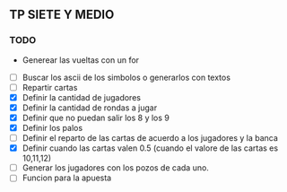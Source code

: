 ## TP SIETE Y MEDIO

### TODO

- Generear las vueltas con un for
- [ ] Buscar los ascii de los simbolos o generarlos con textos
- [ ] Repartir cartas
- [x] Definir la cantidad de jugadores
- [x] Definir la cantidad de rondas a jugar
- [x] Definir que no puedan salir los 8 y los 9
- [x] Definir los palos
- [ ] Definir el reparto de las cartas de acuerdo a los jugadores y la banca
- [X] Definir cuando las cartas valen 0.5 (cuando el valore de las cartas es 10,11,12)
- [ ] Generar los jugadores con los pozos de cada uno.
- [ ] Funcion para la apuesta